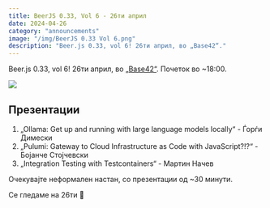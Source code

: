```yaml
---
title: BeerJS 0.33, Vol 6 - 26ти април
date: 2024-04-26
category: "announcements"
image: "/img/BeerJS 0.33 Vol 6.png"
description: "Beer.js 0.33, vol 6! 26ти април, во „Base42“."
---
```


Beer.js 0.33, vol 6! 26ти април, во [„Base42“](https://base42.mk). Почеток во ~18:00.

<img src="/img/BeerJS 0.33 Vol 6.png" />

## Презентации

1. „Ollama: Get up and running with large language models locally“ - Ѓорѓи Димески
2. „Pulumi: Gateway to Cloud Infrastructure as Code with JavaScript?!?“ - Бојанче Стојчевски
3. „Integration Testing with Testcontainers“ - Мартин Начев

Очекувајте неформален настан, со презентации од ~30 минути.

Се гледаме на 26ти 🍻
